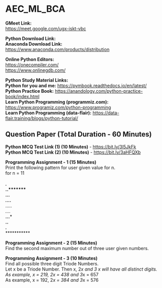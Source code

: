 # AEC_ML_BCA

**GMeet Link:**<br>
https://meet.google.com/ugx-iskt-vbc

**Python Download Link:**<br>
**Anaconda Download Link:**<br>
https://www.anaconda.com/products/distribution

**Online Python Editors:**<br>
https://onecompiler.com/<br>
https://www.onlinegdb.com/

**Python Study Material Links:**<br>
**Python for you and me:** https://pymbook.readthedocs.io/en/latest/<br>
**Python Practice Book:** https://anandology.com/python-practice-book/index.html<br>
**Learn Python Programming (programmiz.com):** https://www.programiz.com/python-programming<br>
**Learn Python Programming (data-flair):** https://data-flair.training/blogs/python-tutorial/

## Question Paper (Total Duration - 60 Minutes)<br>
**Python MCQ Test Link (1) (10 Minutes)** - https://bit.ly/3l5JkFk <br>
**Python MCQ Test Link (2) (10 Minutes)** - https://bit.ly/3aHFQXb

**Programming Assignment - 1 (15 Minutes)**<br>
Print the following pattern for user given value for n.<br>
for n = 11<br>
***********<br>
.*********<br>
..*******<br>
...*****<br>
....***<br>
.....*<br>
....***<br>
...*****<br>
..*******<br>
.*********<br>
***********<br>

**Programming Assignment - 2 (15 Minutes)**<br>
Find the second maximum number out of three user given numbers.

**Programming Assignment - 3 (10 Minutes)**<br>
Find all possible three digit Triode Numbers.<br>
Let x be a Triode Number. Then x, 2*x and 3 *x will have all distinct digits.<br>
As example, x = 219, 2*x = 438 and 3*x = 657<br>
As example, x = 192, 2*x = 384 and 3*x = 576

